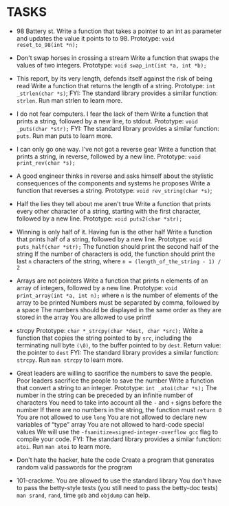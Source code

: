 # TASKS

- 98 Battery st.
Write a function that takes a pointer to an int as parameter and updates the value it points to to 98.
Prototype: `void reset_to_98(int *n);`

- Don't swap horses in crossing a stream
Write a function that swaps the values of two integers.
Prototype: `void swap_int(int *a, int *b);`

- This report, by its very length, defends itself against the risk of being read
Write a function that returns the length of a string.
Prototype: `int _strlen(char *s)`; FYI: The standard library provides a similar function: `strlen`. Run man strlen to learn more.

- I do not fear computers. I fear the lack of them
Write a function that prints a string, followed by a new line, to stdout.
Prototype: `void _puts(char *str);` FYI: The standard library provides a similar function: `puts`. Run man puts to learn more.

- I can only go one way. I've not got a reverse gear
Write a function that prints a string, in reverse, followed by a new line.
Prototype: `void print_rev(char *s);`

- A good engineer thinks in reverse and asks himself about the stylistic consequences of the components and systems he proposes
Write a function that reverses a string.
Prototype: `void rev_string(char *s)`;

- Half the lies they tell about me aren't true
Write a function that prints every other character of a string, starting with the first character, followed by a new line.
Prototype: `void puts2(char *str);`

- Winning is only half of it. Having fun is the other half
Write a function that prints half of a string, followed by a new line.
Prototype: `void puts_half(char *str);` The function should print the second half of the string If the number of characters is odd, the function should print the last `n` characters of the string, where `n = (length_of_the_string - 1) / 2`

- Arrays are not pointers
Write a function that prints n elements of an array of integers, followed by a new line.
Prototype: `void print_array(int *a, int n);` where `n` is the number of elements of the array to be printed Numbers must be separated by comma, followed by a space The numbers should be displayed in the same order as they are stored in the array You are allowed to use printf

- strcpy
Prototype: `char *_strcpy(char *dest, char *src);` Write a function that copies the string pointed to by `src`, including the terminating null byte `(\0)`, to the buffer pointed to by `dest`.
Return value: the pointer to `dest` FYI: The standard library provides a similar function: `strcpy`. Run `man strcpy` to learn more.

- Great leaders are willing to sacrifice the numbers to save the people. Poor leaders sacrifice the people to save the number Write a function that convert a string to an integer.
Prototype: `int _atoi(char *s);` The number in the string can be preceded by an infinite number of characters You need to take into account all the `-` and `+` signs before the number If there are no numbers in the string, the function must `return 0` You are not allowed to use `long` You are not allowed to declare new variables of “type” array You are not allowed to hard-code special values We will use the `-fsanitize=signed-integer-overflow gcc` flag to compile your code. FYI: The standard library provides a similar function: `atoi`. Run `man atoi` to learn more.

- Don't hate the hacker, hate the code
Create a program that generates random valid passwords for the program 

- 101-crackme.
You are allowed to use the standard library You don’t have to pass the betty-style tests (you still need to pass the betty-doc tests) `man srand`, `rand`, time `gdb` and `objdump` can help.
